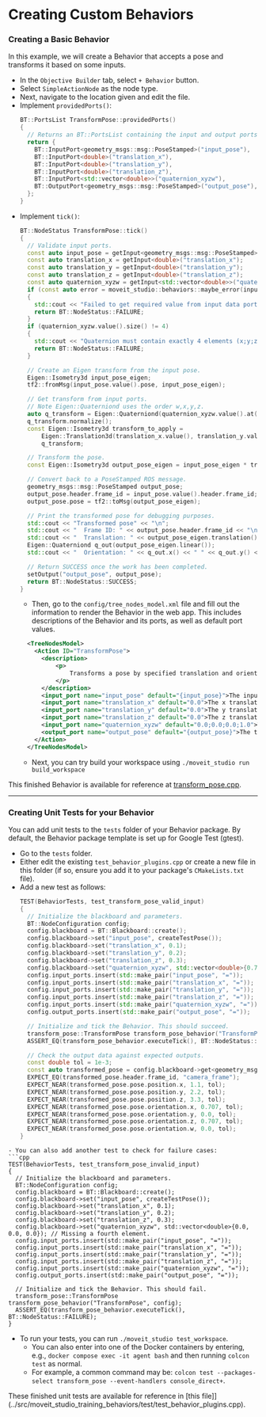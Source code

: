 # Creating Custom Behaviors

### Creating a Basic Behavior
In this example, we will create a Behavior that accepts a pose and transforms it based on some inputs.

- In the `Objective Builder` tab, select `+ Behavior` button.
- Select `SimpleActionNode` as the node type.
- Next, navigate to the location given and edit the file.
- Implement `providedPorts()`:
  ```cpp
  BT::PortsList TransformPose::providedPorts()
  {
    // Returns an BT::PortsList containing the input and output ports for this Behavior.
    return {
      BT::InputPort<geometry_msgs::msg::PoseStamped>("input_pose"),
      BT::InputPort<double>("translation_x"),
      BT::InputPort<double>("translation_y"),
      BT::InputPort<double>("translation_z"),
      BT::InputPort<std::vector<double>>("quaternion_xyzw"),
      BT::OutputPort<geometry_msgs::msg::PoseStamped>("output_pose"),
    };
  }
  ```
- Implement `tick()`:
  ```cpp
  BT::NodeStatus TransformPose::tick()
  {        
    // Validate input ports.
    const auto input_pose = getInput<geometry_msgs::msg::PoseStamped>("input_pose");
    const auto translation_x = getInput<double>("translation_x");
    const auto translation_y = getInput<double>("translation_y");
    const auto translation_z = getInput<double>("translation_z");
    const auto quaternion_xyzw = getInput<std::vector<double>>("quaternion_xyzw");
    if (const auto error = moveit_studio::behaviors::maybe_error(input_pose, translation_z, translation_y, translation_z, quaternion_xyzw); error)
    {
      std::cout << "Failed to get required value from input data port: " << error.value() << std::endl;
      return BT::NodeStatus::FAILURE;
    }
    if (quaternion_xyzw.value().size() != 4)
    {
      std::cout << "Quaternion must contain exactly 4 elements (x;y;z;w)." << std::endl;
      return BT::NodeStatus::FAILURE;
    }

    // Create an Eigen transform from the input pose.
    Eigen::Isometry3d input_pose_eigen;
    tf2::fromMsg(input_pose.value().pose, input_pose_eigen);

    // Get transform from input ports.
    // Note Eigen::Quaterniond uses the order w,x,y,z.
    auto q_transform = Eigen::Quaterniond(quaternion_xyzw.value().at(3), quaternion_xyzw.value().at(0), quaternion_xyzw.value().at(1), quaternion_xyzw.value().at(2));
    q_transform.normalize();
    const Eigen::Isometry3d transform_to_apply =
        Eigen::Translation3d(translation_x.value(), translation_y.value(), translation_z.value()) *
        q_transform;

    // Transform the pose.
    const Eigen::Isometry3d output_pose_eigen = input_pose_eigen * transform_to_apply;

    // Convert back to a PoseStamped ROS message.
    geometry_msgs::msg::PoseStamped output_pose;
    output_pose.header.frame_id = input_pose.value().header.frame_id;
    output_pose.pose = tf2::toMsg(output_pose_eigen);
  
    // Print the transformed pose for debugging purposes.
    std::cout << "Transformed pose" << "\n";
    std::cout << "  Frame ID: " << output_pose.header.frame_id << "\n";
    std::cout << "  Translation: " << output_pose_eigen.translation().x() << " " << output_pose_eigen.translation().y() << " " << output_pose_eigen.translation().z() << "\n";
    Eigen::Quaterniond q_out(output_pose_eigen.linear());
    std::cout << "  Orientation: " << q_out.x() << " " << q_out.y() << " " << q_out.z() << " " << q_out.w() << std::endl;

    // Return SUCCESS once the work has been completed.
    setOutput("output_pose", output_pose);
    return BT::NodeStatus::SUCCESS;
  }
  ```
  - Then, go to the `config/tree_nodes_model.xml` file and fill out the information to render the Behavior in the web app.
  This includes descriptions of the Behavior and its ports, as well as default port values.
  ```xml
    <TreeNodesModel>
      <Action ID="TransformPose">
        <description>
            <p>
                Transforms a pose by specified translation and orientation values.
            </p>
        </description>
        <input_port name="input_pose" default="{input_pose}">The input pose to transform.</input_port>
        <input_port name="translation_x" default="0.0">The x translation of the transform.</input_port>
        <input_port name="translation_y" default="0.0">The y translation of the transform.</input_port>
        <input_port name="translation_z" default="0.0">The z translation of the transform.</input_port>
        <input_port name="quaternion_xyzw" default="0.0;0.0;0.0;1.0">The x, y, z, and w quaternion values of the transform.</input_port>
        <output_port name="output_pose" default="{output_pose}">The transformed pose.</output_port>
      </Action>
    </TreeNodesModel>
  ```
  - Next, you can try build your workspace using `./moveit_studio run build_workspace`

This finished Behavior is available for reference at [transform_pose.cpp](../src/moveit_studio_training_behaviors/src/transform_pose.cpp).

---

### Creating Unit Tests for your Behavior
You can add unit tests to the `tests` folder of your Behavior package.
By default, the Behavior package template is set up for Google Test (gtest).

  - Go to the `tests` folder.
  - Either edit the existing `test_behavior_plugins.cpp` or create a new file in this folder (if so, ensure you add it to your package's `CMakeLists.txt` file).
  - Add a new test as follows:
    ```cpp
    TEST(BehaviorTests, test_transform_pose_valid_input)
    {
      // Initialize the blackboard and parameters.
      BT::NodeConfiguration config;
      config.blackboard = BT::Blackboard::create();
      config.blackboard->set("input_pose", createTestPose());
      config.blackboard->set("translation_x", 0.1);
      config.blackboard->set("translation_y", 0.2);
      config.blackboard->set("translation_z", 0.3);
      config.blackboard->set("quaternion_xyzw", std::vector<double>{0.707, 0.0, 0.707, 0.0});
      config.input_ports.insert(std::make_pair("input_pose", "="));
      config.input_ports.insert(std::make_pair("translation_x", "="));
      config.input_ports.insert(std::make_pair("translation_y", "="));
      config.input_ports.insert(std::make_pair("translation_z", "="));
      config.input_ports.insert(std::make_pair("quaternion_xyzw", "="));
      config.output_ports.insert(std::make_pair("output_pose", "="));

      // Initialize and tick the Behavior. This should succeed.
      transform_pose::TransformPose transform_pose_behavior("TransformPose", config);
      ASSERT_EQ(transform_pose_behavior.executeTick(), BT::NodeStatus::SUCCESS);

      // Check the output data against expected outputs.
      const double tol = 1e-3;
      const auto transformed_pose = config.blackboard->get<geometry_msgs::msg::PoseStamped>("output_pose");
      EXPECT_EQ(transformed_pose.header.frame_id, "camera_frame");
      EXPECT_NEAR(transformed_pose.pose.position.x, 1.1, tol);
      EXPECT_NEAR(transformed_pose.pose.position.y, 2.2, tol);
      EXPECT_NEAR(transformed_pose.pose.position.z, 3.3, tol);
      EXPECT_NEAR(transformed_pose.pose.orientation.x, 0.707, tol);
      EXPECT_NEAR(transformed_pose.pose.orientation.y, 0.0, tol);
      EXPECT_NEAR(transformed_pose.pose.orientation.z, 0.707, tol);
      EXPECT_NEAR(transformed_pose.pose.orientation.w, 0.0, tol);
    }
  ```
- You can also add another test to check for failure cases:
  ```cpp 
  TEST(BehaviorTests, test_transform_pose_invalid_input)
  {
    // Initialize the blackboard and parameters.
    BT::NodeConfiguration config;
    config.blackboard = BT::Blackboard::create();
    config.blackboard->set("input_pose", createTestPose());
    config.blackboard->set("translation_x", 0.1);
    config.blackboard->set("translation_y", 0.2);
    config.blackboard->set("translation_z", 0.3);
    config.blackboard->set("quaternion_xyzw", std::vector<double>{0.0, 0.0, 0.0}); // Missing a fourth element.
    config.input_ports.insert(std::make_pair("input_pose", "="));
    config.input_ports.insert(std::make_pair("translation_x", "="));
    config.input_ports.insert(std::make_pair("translation_y", "="));
    config.input_ports.insert(std::make_pair("translation_z", "="));
    config.input_ports.insert(std::make_pair("quaternion_xyzw", "="));
    config.output_ports.insert(std::make_pair("output_pose", "="));

    // Initialize and tick the Behavior. This should fail.
    transform_pose::TransformPose transform_pose_behavior("TransformPose", config);
    ASSERT_EQ(transform_pose_behavior.executeTick(), BT::NodeStatus::FAILURE);
  }
  ```
  - To run your tests, you can run `./moveit_studio test_workspace`.
    - You can also enter into one of the Docker containers by entering, e.g., `docker compose exec -it agent bash` and then running `colcon test` as normal.
    - For example, a common command may be: `colcon test --packages-select transform_pose --event-handlers console_direct+`.

These finished unit tests are available for reference in [this file]](../src/moveit_studio_training_behaviors/test/test_behavior_plugins.cpp).
